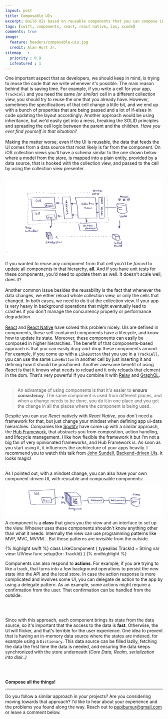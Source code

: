 ```yaml
---
layout: post
title: Composable UIs
excerpt: Build UIs based on reusable components that you can compose in more complex hierarchies.
tags: [swift, components, react, react native, ios, xcode]
comments: true
image:
  feature: headers/composable-uis.jpg
  credit: Alan Hurt Jr.
sitemap   :
  priority : 0.9
  isfeatured : 1
---
```


One important aspect that as developers, we should keep in mind, is trying to reuse the code that we write whenever it's possible. The main reason behind that is saving time. For example, if you write a cell for your app, `TrackCell` and you need the same *(or similar)* cell in a different collection view, you should try to reuse the one that you already have. However, sometimes the specifications of that cell change a little bit, and we end up with a bunch of properties that are being passed and a lot of if-elses in code updating the layout accordingly. Another approach would be using inheritance, but we'd easily get into a mess, breaking the SOLID principles and spreading the cell logic between the parent and the children. *Have you ever find yourself in that situation?*
<br><br>
Making the matter worse, even if the UI is reusable, the data that feeds the UI comes from a data source that most likely is far from the component. On iOS collection views you'll have a schema similar to the one shown below where a model from the store, is mapped into a plain entity, provided by a data source, that is hooked with the collection view, and passed to the cell by using the collection view presenter.
<br><br>

![An example of a typical collection view presenting data in cells](/images/posts/components-without.png)

If you wanted to reuse any component from that cell you'd be *forced* to update all components in that hierarchy, **all**. And if you have unit tests for these components, you'd need to update them as well. It doesn't scale well, does it?
<br><br>
Another common issue besides the reusability is the fact that whenever the data changes, we either reload whole collection view, or only the cells that changed. In both cases, we need to do it at the collection view. If your app is very heavy in background operations that might eventually lead to crashes if you don't manage the concurrency properly or performance degradation.
<br><br>
[React](https://facebook.github.io/react/) and [React Native]() have solved this problem nicely. UIs are defined in components, these self-contained components have a lifecycle, and know how to update its state. Moreover, these components can easily be composed in higher hierarchies. The benefit of that components-based approach is that you can easily drag-and-drop these components around. For example, if you come up with a `LikeButton` that you use in a `TrackCell`, you can use the same `LikeButton` in another cell by just inserting it and defining how it should be positioned. Another awesome benefit of using *React* is that it knows what needs to reload and it only reloads that element in the dom. That's very powerful if you combine it with [Relay](https://facebook.github.io/relay/) and [GraphQL](http://graphql.org/learn/).
<br><br>

> An advantage of using components is that it's easier to **ensure consistency**. The same component is used from different places, and when a change needs to be done, you do it in one place and you get the change in all the places where the component is being used.

Despite you can use *React* natively with *React Native*, you don't need a framework for that, but just change your mindset when defining app ui-data hierarchies. Companies like [Spotify](https://spotify.com) have come up with a similar approach, the [Hub Framework](https://github.com/spotify/HubFramework), that abstracts you from composition, action handling, and lifecycle management. I like how flexible the framework it but I'm not a big fan of very opinionated frameworks, and Hub Framework is. As soon as you start using it, it influences the architecture of your apps heavily. I recommend you to watch this talk from [John Sundell](https://twitter.com/johnsundell), [Backend-driven UIs](https://www.youtube.com/watch?v=ypk-72mhYBk). It looks magic!
<br><br>

As I pointed out, with a mindset change, you can also have your own component-driven UI, with reusable and composable components:

![An example of UI built with the component-based style](/images/posts/components-with.png)

A component is a **class** that gives you the view and an interface to set up the view. Whoever uses these components shouldn't know anything other than what it needs. Internally the view can use programming patterns like MVP, MVC, MVVM... But these patterns are *invisible* from the outside.

{% highlight swift %}
class LikeComponent {
   typealias TrackId = String
   var view: UIView
   func setup(for: TrackId)
}
{% endhighlight %}

Components can also respond to **actions**. For example, if you are trying to like a track, that turns into a few background operations to persist the new state into the API and the local store. In case the action response is more complicated and involves some UI, you can delegate de action to the app by using a delegate pattern. As an example, some actions might require a confirmation from the user. That confirmation can be handled from the outside.

<br><br>

Since with this approach, each component brings its state from the data source, so it's important that the access to the data is **fast**. Otherwise, the UI will flicker, and that's terrible for the user experience. One idea to prevent that is having an in-memory data source where the states are indexed, for example using a `Dictionary`. This data source can be filled lazily, fetching the data the first time the data is needed, and ensuring the data keeps synchronized with the store underneath *(Core Data, Realm, serialization into disk..)*

<br><br>

**Compose all the things!**

---

Do you follow a similar approach in your projects? Are you considering moving towards that approach? I'd like to hear about your experience and the problems you found along the way. Reach out to [pepibumur@gmail.com](mailto://pepibumur@gmail.com) or leave a comment below.

